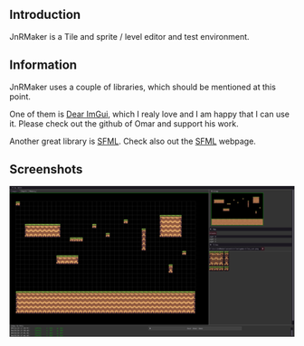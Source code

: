 ## Introduction
JnRMaker is a Tile and sprite / level editor and test environment.

## Information
JnRMaker uses a couple of libraries, which should be mentioned at this point.

One of them is [Dear ImGui](https://github.com/ocornut/imgui), which I realy love and I am happy that I can use it. Please check out the github of Omar and support his work.

Another great library is [SFML](https://github.com/SFML/SFML). Check also out the [SFML](https://www.sfml-dev.org/) webpage.

## Screenshots
![alt text](https://github.com/MarkusWende/JnRMaker/blob/master/doc/shot_01.png "Screenshot 00")
